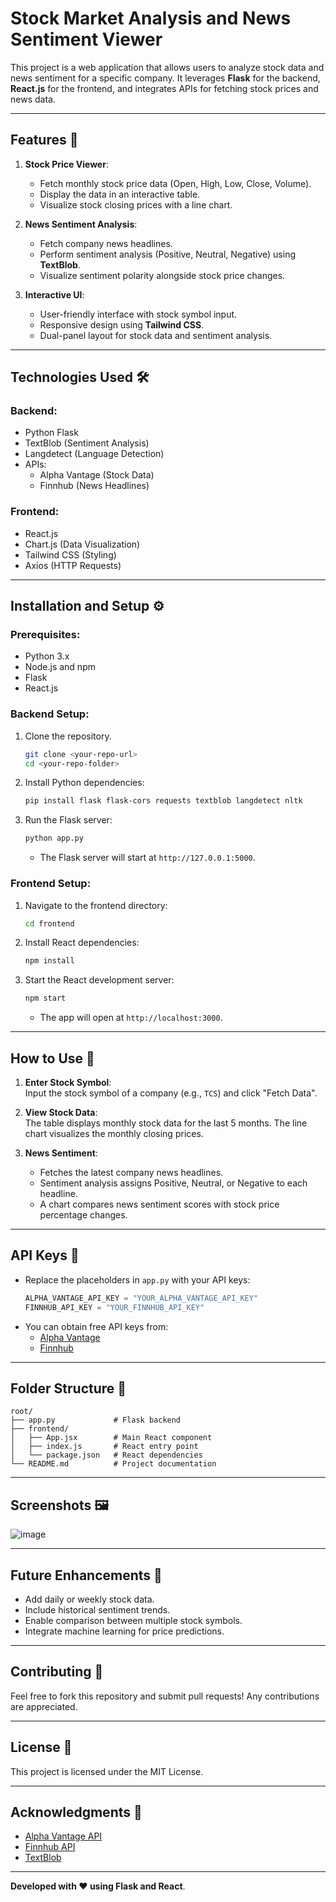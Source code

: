# Stock Market Analysis and News Sentiment Viewer

This project is a web application that allows users to analyze stock data and news sentiment for a specific company. It leverages **Flask** for the backend, **React.js** for the frontend, and integrates APIs for fetching stock prices and news data.

---

## Features 🚀

1. **Stock Price Viewer**:
   - Fetch monthly stock price data (Open, High, Low, Close, Volume).
   - Display the data in an interactive table.
   - Visualize stock closing prices with a line chart.

2. **News Sentiment Analysis**:
   - Fetch company news headlines.
   - Perform sentiment analysis (Positive, Neutral, Negative) using **TextBlob**.
   - Visualize sentiment polarity alongside stock price changes.

3. **Interactive UI**:
   - User-friendly interface with stock symbol input.
   - Responsive design using **Tailwind CSS**.
   - Dual-panel layout for stock data and sentiment analysis.

---

## Technologies Used 🛠️

### **Backend**:
- Python Flask
- TextBlob (Sentiment Analysis)
- Langdetect (Language Detection)
- APIs:
  - Alpha Vantage (Stock Data)
  - Finnhub (News Headlines)

### **Frontend**:
- React.js
- Chart.js (Data Visualization)
- Tailwind CSS (Styling)
- Axios (HTTP Requests)

---

## Installation and Setup ⚙️

### Prerequisites:
- Python 3.x
- Node.js and npm
- Flask
- React.js

### Backend Setup:
1. Clone the repository.
   ```bash
   git clone <your-repo-url>
   cd <your-repo-folder>
   ```

2. Install Python dependencies:
   ```bash
   pip install flask flask-cors requests textblob langdetect nltk
   ```

3. Run the Flask server:
   ```bash
   python app.py
   ```
   - The Flask server will start at `http://127.0.0.1:5000`.

### Frontend Setup:
1. Navigate to the frontend directory:
   ```bash
   cd frontend
   ```

2. Install React dependencies:
   ```bash
   npm install
   ```

3. Start the React development server:
   ```bash
   npm start
   ```
   - The app will open at `http://localhost:3000`.

---

## How to Use 📘

1. **Enter Stock Symbol**:  
   Input the stock symbol of a company (e.g., `TCS`) and click "Fetch Data".

2. **View Stock Data**:  
   The table displays monthly stock data for the last 5 months. The line chart visualizes the monthly closing prices.

3. **News Sentiment**:  
   - Fetches the latest company news headlines.
   - Sentiment analysis assigns Positive, Neutral, or Negative to each headline.
   - A chart compares news sentiment scores with stock price percentage changes.

---

## API Keys 🔑

- Replace the placeholders in `app.py` with your API keys:
  ```python
  ALPHA_VANTAGE_API_KEY = "YOUR_ALPHA_VANTAGE_API_KEY"
  FINNHUB_API_KEY = "YOUR_FINNHUB_API_KEY"
  ```
- You can obtain free API keys from:
   - [Alpha Vantage](https://www.alphavantage.co/)
   - [Finnhub](https://finnhub.io/)

---

## Folder Structure 📂
```
root/
├── app.py             # Flask backend
├── frontend/
│   ├── App.jsx        # Main React component
│   ├── index.js       # React entry point
│   └── package.json   # React dependencies
└── README.md          # Project documentation
```

---

## Screenshots 🖼️

![image](https://github.com/user-attachments/assets/5a4b6a8d-8e95-4d83-90f1-29eb57225c40)

---

## Future Enhancements 🌟

- Add daily or weekly stock data.
- Include historical sentiment trends.
- Enable comparison between multiple stock symbols.
- Integrate machine learning for price predictions.

---

## Contributing 🤝

Feel free to fork this repository and submit pull requests! Any contributions are appreciated.

---

## License 📄

This project is licensed under the MIT License.

---

## Acknowledgments 🙏

- [Alpha Vantage API](https://www.alphavantage.co/)
- [Finnhub API](https://finnhub.io/)
- [TextBlob](https://textblob.readthedocs.io/)

---

**Developed with ❤️ using Flask and React**. 
